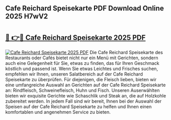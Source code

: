 ## Cafe Reichard Speisekarte PDF Download Online 2025 H7wV2

# <h2><a href="http://gc99etf.nevu.top/?p=Cafe+Reichard+Speisekarte">🔗 👉🔴 Cafe Reichard Speisekarte 2025 PDF</a></h2>

[![Cafe Reichard Speisekarte 2025 PDF](https://i.imgur.com/dBaPXMq.png)](http://gc99etf.nevu.top/?p=Cafe+Reichard+Speisekarte)
Die Cafe Reichard Speisekarte des Restaurants oder Cafés bietet nicht nur ein Menü mit Gerichten, sondern auch eine Gelegenheit für Sie, etwas zu finden, das für Ihren Geschmack köstlich und passend ist. Wenn Sie etwas Leichtes und Frisches suchen, empfehlen wir Ihnen, unseren Salatbereich auf der Cafe Reichard Speisekarte zu überprüfen. Für diejenigen, die Fleisch lieben, bieten wir eine umfangreiche Auswahl an Gerichten auf der Cafe Reichard Speisekarte an: Rindfleisch, Schweinefleisch, Huhn und Fisch. Unseren Auserwählten bieten wir exquisite Gerichte wie Schaschlik und Steak an, die auf Holzkohle zubereitet werden. In jedem Fall sind wir bereit, Ihnen bei der Auswahl der Speisen auf der Cafe Reichard Speisekarte zu helfen und Ihnen einen komfortablen und angenehmen Service zu bieten.
